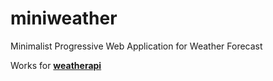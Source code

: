 # miniweather
Minimalist Progressive Web Application for Weather Forecast

Works for **[weatherapi](https://www.weatherapi.com/)**

